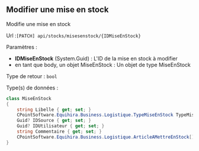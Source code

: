 ## <span id='modifiermiseenstock'>Modifier une mise en stock</span>

Modifie une mise en stock

Url :`[PATCH] api/stocks/misesenstock/{IDMiseEnStock}`

Paramètres : 

- **IDMiseEnStock** (System.Guid) : L'ID de la mise en stock à modifier
- en tant que body, un objet MiseEnStock : Un objet de type MiseEnStock

Type de retour : `bool`

Type(s) de données :

```csharp
class MiseEnStock
{
	string Libelle { get; set; }
	CPointSoftware.Equihira.Business.Logistique.TypeMiseEnStock TypeMiseEnStock { get; set; }
	Guid? IDSource { get; set; }
	Guid? IDUtilisateur { get; set; }
	string Commentaire { get; set; }
	CPointSoftware.Equihira.Business.Logistique.ArticleAMettreEnStock[] Articles { get; set; }
}

```
